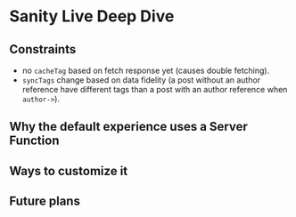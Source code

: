 # Sanity Live Deep Dive

## Constraints

- no `cacheTag` based on fetch response yet (causes double fetching).
- `syncTags` change based on data fidelity (a post without an author reference have different tags than a post with an author reference when `author->`).

## Why the default experience uses a Server Function

## Ways to customize it

## Future plans
